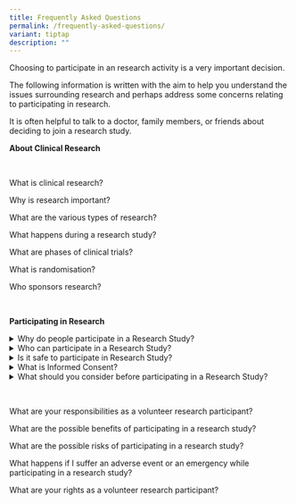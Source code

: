 ```yaml
---
title: Frequently Asked Questions
permalink: /frequently-asked-questions/
variant: tiptap
description: ""
---
```

<p>Choosing to participate in an research activity is a very important decision.</p>
<p>The following information is written with the aim to help you understand
the issues surrounding research and perhaps address some concerns relating
to participating in research.</p>
<p>It is often helpful to talk to a doctor, family members, or friends about
deciding to join a research study.</p>
<p></p>
<p><strong>About Clinical Research</strong>
</p>
<p>&nbsp;</p>
<p>What is clinical research? &nbsp;</p>
<p>Why is research important? &nbsp;</p>
<p>What are the various types of research? &nbsp;</p>
<p>What happens during a research study? &nbsp;</p>
<p>What are phases of clinical trials? &nbsp;</p>
<p>What is randomisation? &nbsp;</p>
<p>Who sponsors research? &nbsp;</p>
<p><strong>&nbsp;</strong>
</p>
<p><strong>Participating in Research</strong>
</p>
<div data-type="detailGroup" class="isomer-accordion isomer-accordion-white">
<details class="isomer-details">
<summary>Why do people participate in a Research Study?</summary>
<div data-type="detailsContent" class="isomer-details-content">
<p></p>
</div>
</details>
<details class="isomer-details">
<summary>Who can participate in a Research Study? &nbsp;</summary>
<div data-type="detailsContent" class="isomer-details-content">
<p></p>
</div>
</details>
<details class="isomer-details">
<summary>Is it safe to participate in Research Study? &nbsp;</summary>
<div data-type="detailsContent" class="isomer-details-content">
<p></p>
</div>
</details>
<details class="isomer-details">
<summary>What is Informed Consent? &nbsp;</summary>
<div data-type="detailsContent" class="isomer-details-content">
<p></p>
</div>
</details>
<details class="isomer-details">
<summary>What should you consider before participating in a Research Study? &nbsp;</summary>
<div data-type="detailsContent" class="isomer-details-content">
<p></p>
</div>
</details>
</div>
<p>&nbsp;</p>
<p>What are your responsibilities as a volunteer research participant? &nbsp;</p>
<p>What are the possible benefits of participating in a research study? &nbsp;</p>
<p>What are the possible risks of participating in a research study? &nbsp;</p>
<p>What happens if I suffer an adverse event or an emergency while participating
in a research study? &nbsp;</p>
<p>What are your rights as a volunteer research participant? &nbsp;</p>
